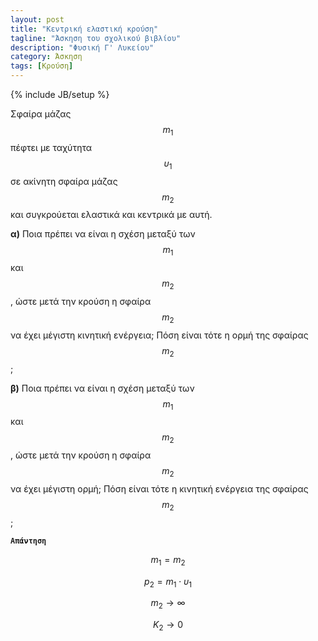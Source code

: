 ```yaml
---
layout: post
title: "Κεντρική ελαστική κρούση"
tagline: "Άσκηση του σχολικού βιβλίου"
description: "Φυσική Γ' Λυκείου"
category: Άσκηση
tags: [Κρούση]
---
```

{% include JB/setup %}


Σφαίρα μάζας $$m_1$$ πέφτει με ταχύτητα $$υ_1$$ σε ακίνητη σφαίρα μάζας $$m_2$$
και συγκρούεται ελαστικά και κεντρικά με αυτή. 


**α)** Ποια πρέπει να είναι η σχέση μεταξύ των $$m_1$$ και $$m_2$$, ώστε μετά
την κρούση η σφαίρα $$m_2$$ να έχει μέγιστη κινητική ενέργεια; Πόση είναι τότε
η ορμή της σφαίρας $$m_2$$;


**β)** Ποια πρέπει να είναι η σχέση μεταξύ των $$m_1$$ και $$m_2$$, ώστε μετά
την κρούση η σφαίρα $$m_2$$ να έχει μέγιστη ορμή; Πόση είναι τότε η κινητική
ενέργεια της σφαίρας $$m_2$$;


**`Απάντηση`**


$$m_1 = m_2$$

$$p_2 = m_1 \cdot υ_1$$


$$m_2 \rightarrow \infty$$

$$K_2 \rightarrow 0$$
